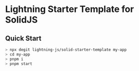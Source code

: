 # Lightning Starter Template for SolidJS

## Quick Start

```sh
> npx degit lightning-js/solid-starter-template my-app
> cd my-app
> pnpm i 
> pnpm start 
```

